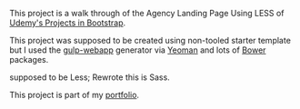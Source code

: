 This project is a walk through of the Agency Landing Page Using LESS of [Udemy's Projects in Bootstrap](https://www.udemy.com/learn-bootstrap-development-by-building-10-projects/learn/#/). 

This project was supposed to be created using non-tooled starter template but I used the [gulp-webapp](https://github.com/yeoman/generator-gulp-webapp) generator via [Yeoman](http://yeoman.io/) and lots of [Bower]() packages.

supposed to be Less; Rewrote this is Sass.

This project is part of my [portfolio](http://ric.mclaughlin.today/prj_btstrp_agency).